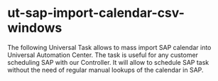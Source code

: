 # ut-sap-import-calendar-csv-windows
The following Universal Task allows to mass import SAP calendar into Universal Automation Center. The task is useful for any customer scheduling SAP with our Controller. It will allow to schedule SAP task without the need of regular manual lookups of the calendar in SAP.
